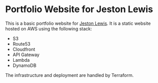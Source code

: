# Portfolio Website for Jeston Lewis
This is a basic portfolio website for [Jeston Lewis](https://linkedin.com/in/jestoncolelewis). It is a static website hosted on AWS using the following stack:

 - S3
 - Route53
 - Cloudfront
 - API Gateway
 - Lambda
 - DynamoDB

The infrastructure and deployment are handled by Terraform.